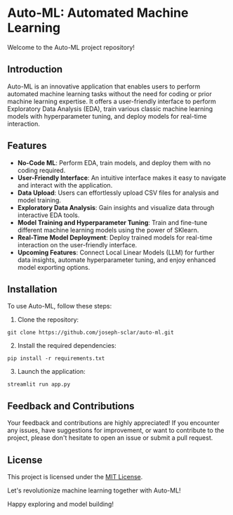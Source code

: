 # Auto-ML: Automated Machine Learning

Welcome to the Auto-ML project repository!

## Introduction

Auto-ML is an innovative application that enables users to perform automated machine learning tasks without the need for coding or prior machine learning expertise. It offers a user-friendly interface to perform Exploratory Data Analysis (EDA), train various classic machine learning models with hyperparameter tuning, and deploy models for real-time interaction.

## Features

- **No-Code ML**: Perform EDA, train models, and deploy them with no coding required.
- **User-Friendly Interface**: An intuitive interface makes it easy to navigate and interact with the application.
- **Data Upload**: Users can effortlessly upload CSV files for analysis and model training.
- **Exploratory Data Analysis**: Gain insights and visualize data through interactive EDA tools.
- **Model Training and Hyperparameter Tuning**: Train and fine-tune different machine learning models using the power of SKlearn.
- **Real-Time Model Deployment**: Deploy trained models for real-time interaction on the user-friendly interface.
- **Upcoming Features**: Connect Local Linear Models (LLM) for further data insights, automate hyperparameter tuning, and enjoy enhanced model exporting options.

## Installation

To use Auto-ML, follow these steps:

1. Clone the repository:
```
git clone https://github.com/joseph-sclar/auto-ml.git
```

2. Install the required dependencies:
```
pip install -r requirements.txt
```

3. Launch the application:
```
streamlit run app.py
```

## Feedback and Contributions

Your feedback and contributions are highly appreciated! If you encounter any issues, have suggestions for improvement, or want to contribute to the project, please don't hesitate to open an issue or submit a pull request.

## License

This project is licensed under the [MIT License](LICENSE).

Let's revolutionize machine learning together with Auto-ML!

Happy exploring and model building!

